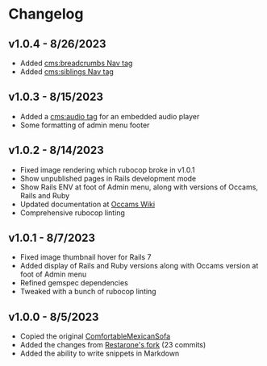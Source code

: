 # Changelog

## v1.0.4 - 8/26/2023

- Added [cms:breadcrumbs Nav tag](https://github.com/avonderluft/occams/wiki/Content-Tags#breadcrumbs)
- Added [cms:siblings Nav tag](https://github.com/avonderluft/occams/wiki/Content-Tags#siblings)

## v1.0.3 - 8/15/2023

- Added a [cms:audio tag](https://github.com/avonderluft/occams/wiki/Content-Tags#audio) for an embedded audio player
- Some formatting of admin menu footer

## v1.0.2 - 8/14/2023

- Fixed image rendering which rubocop broke in v1.0.1
- Show unpublished pages in Rails development mode
- Show Rails ENV at foot of Admin menu, along with versions of Occams, Rails and Ruby
- Updated documentation at [Occams Wiki](https://github.com/avonderluft/occams/wiki) 
- Comprehensive rubocop linting

## v1.0.1 - 8/7/2023

- Fixed image thumbnail hover for Rails 7
- Added display of Rails and Ruby versions along with Occams version at foot of Admin menu
- Refined gemspec dependencies
- Tweaked with a bunch of rubocop linting

## v1.0.0 - 8/5/2023

- Copied the original [ComfortableMexicanSofa](https://github.com/comfy/comfortable-mexican-sofa)
- Added the changes from [Restarone's fork](https://github.com/restarone/comfortable-mexican-sofa) (23 commits)
- Added the ability to write snippets in Markdown